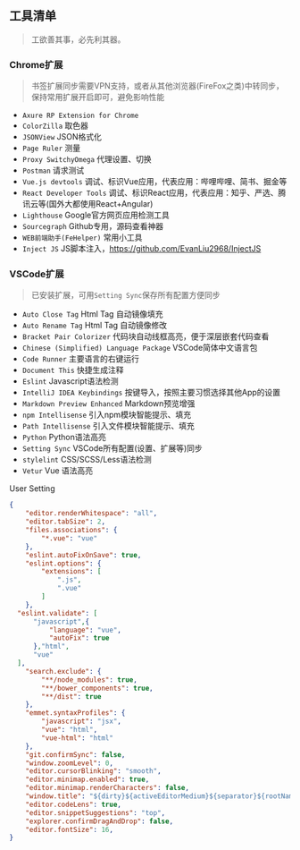 ## 工具清单

> 工欲善其事，必先利其器。

### Chrome扩展

> 书签扩展同步需要VPN支持，或者从其他浏览器(FireFox之类)中转同步，保持常用扩展开启即可，避免影响性能

- `Axure RP Extension for Chrome`
- `ColorZilla` 取色器
- `JSONView` JSON格式化
- `Page Ruler` 测量
- `Proxy SwitchyOmega` 代理设置、切换
- `Postman` 请求测试
- `Vue.js devtools` 调试、标识Vue应用，代表应用：哔哩哔哩、简书、掘金等
- `React Developer Tools` 调试、标识React应用，代表应用：知乎、严选、腾讯云等(国外大都使用React+Angular)
- `Lighthouse` Google官方网页应用检测工具
- `Sourcegraph` Github专用，源码查看神器
- `WEB前端助手(FeHelper)` 常用小工具
- `Inject JS` JS脚本注入，https://github.com/EvanLiu2968/InjectJS


### VSCode扩展

> 已安装扩展，可用`Setting Sync`保存所有配置方便同步

- `Auto Close Tag` Html Tag 自动镜像填充
- `Auto Rename Tag` Html Tag 自动镜像修改
- `Bracket Pair Colorizer` 代码块自动线框高亮，便于深层嵌套代码查看
- `Chinese (Simplified) Language Package` VSCode简体中文语言包
- `Code Runner` 主要语言的右键运行
- `Document This` 快捷生成注释
- `Eslint` Javascript语法检测
- `IntelliJ IDEA Keybindings` 按键导入，按照主要习惯选择其他App的设置
- `Markdown Preview Enhanced` Markdown预览增强
- `npm Intellisense` 引入npm模块智能提示、填充
- `Path Intellisense` 引入文件模块智能提示、填充
- `Python` Python语法高亮
- `Setting Sync` VSCode所有配置(设置、扩展等)同步
- `stylelint` CSS/SCSS/Less语法检测
- `Vetur` Vue 语法高亮

User Setting
```json
{
    "editor.renderWhitespace": "all",
    "editor.tabSize": 2,
    "files.associations": {
        "*.vue": "vue"
    },
    "eslint.autoFixOnSave": true,
    "eslint.options": {
        "extensions": [
            ".js",
            ".vue"
        ]
    },
  "eslint.validate": [
      "javascript",{
          "language": "vue",
          "autoFix": true
      },"html",
      "vue"
  ],
    "search.exclude": {
        "**/node_modules": true,
        "**/bower_components": true,
        "**/dist": true
    },
    "emmet.syntaxProfiles": {
        "javascript": "jsx",
        "vue": "html",
        "vue-html": "html"
    },
    "git.confirmSync": false,
    "window.zoomLevel": 0,
    "editor.cursorBlinking": "smooth",
    "editor.minimap.enabled": true,
    "editor.minimap.renderCharacters": false,
    "window.title": "${dirty}${activeEditorMedium}${separator}${rootName}",
    "editor.codeLens": true,
    "editor.snippetSuggestions": "top",
    "explorer.confirmDragAndDrop": false,
    "editor.fontSize": 16,
}
```


